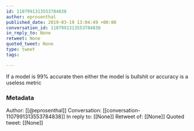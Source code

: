 ```yaml
---
id: 1107991313553784838
author: eprosenthal
published_date: 2019-03-19 13:04:49 +00:00
conversation_id: 1107991313553784838
in_reply_to: None
retweet: None
quoted_tweet: None
type: tweet
tags:

---
```


If a model is 99% accurate then either the model is bullshit or accuracy is a useless metric

### Metadata

Author: [[@eprosenthal]]
Conversation: [[conversation-1107991313553784838]]
In reply to: [[None]]
Retweet of: [[None]]
Quoted tweet: [[None]]
